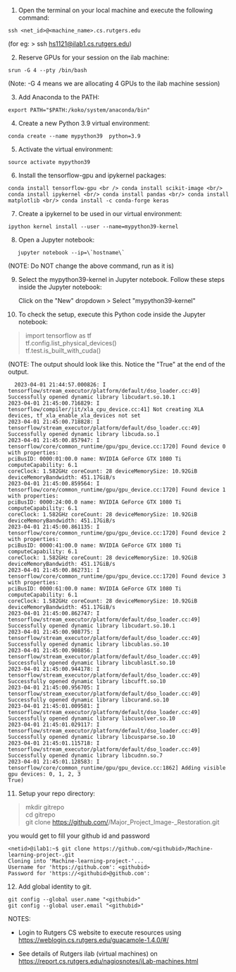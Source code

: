 1. Open the terminal on your local machine and execute the following command:
```   
ssh <net_id>@<machine_name>.cs.rutgers.edu
```
   (for eg: > ssh hs1121@ilab1.cs.rutgers.edu)
   
   
2. Reserve GPUs for your session on the ilab machine:
```
srun -G 4 --pty /bin/bash
```
   (Note: -G 4 means we are allocating 4 GPUs to the ilab machine session)


3. Add Anaconda to the PATH:
```
export PATH="$PATH:/koko/system/anaconda/bin"
```

4. Create a new Python 3.9 virtual environment:
```
conda create --name mypython39  python=3.9
```

5. Activate the virtual environment:
```
source activate mypython39
```

6. Install the tensorflow-gpu and ipykernel packages:
```
conda install tensorflow-gpu <br /> conda install scikit-image <br/> conda install ipykernel <br/> conda install pandas <br/> conda install matplotlib <br/> conda install -c conda-forge keras
```    

7. Create a ipykernel to be used in our virtual environment:
```
ipython kernel install --user --name=mypython39-kernel
```

8. Open a Jupyter notebook:

```
   jupyter notebook --ip=\`hostname\`
```
   (NOTE: Do NOT change the above command, run as it is)
   
   
9. Select the mypython39-kernel in Jupyter notebook. Follow these steps inside the Jupyter notebook:

   Click on the "New" dropdown > Select "mypython39-kernel"
   
   
10. To check the setup, execute this Python code inside the Jupyter notebook:

   > import tensorflow as tf <br /> tf.config.list_physical_devices()  <br /> tf.test.is_built_with_cuda()

   (NOTE: The output should look like this. Notice the "True" at the end of the output.
 ```  
   2023-04-01 21:44:57.000826: I tensorflow/stream_executor/platform/default/dso_loader.cc:49] Successfully opened dynamic library libcudart.so.10.1
2023-04-01 21:45:00.716829: I tensorflow/compiler/jit/xla_cpu_device.cc:41] Not creating XLA devices, tf_xla_enable_xla_devices not set
2023-04-01 21:45:00.718828: I tensorflow/stream_executor/platform/default/dso_loader.cc:49] Successfully opened dynamic library libcuda.so.1
2023-04-01 21:45:00.857947: I tensorflow/core/common_runtime/gpu/gpu_device.cc:1720] Found device 0 with properties: 
pciBusID: 0000:01:00.0 name: NVIDIA GeForce GTX 1080 Ti computeCapability: 6.1
coreClock: 1.582GHz coreCount: 28 deviceMemorySize: 10.92GiB deviceMemoryBandwidth: 451.17GiB/s
2023-04-01 21:45:00.859564: I tensorflow/core/common_runtime/gpu/gpu_device.cc:1720] Found device 1 with properties: 
pciBusID: 0000:24:00.0 name: NVIDIA GeForce GTX 1080 Ti computeCapability: 6.1
coreClock: 1.582GHz coreCount: 28 deviceMemorySize: 10.92GiB deviceMemoryBandwidth: 451.17GiB/s
2023-04-01 21:45:00.861135: I tensorflow/core/common_runtime/gpu/gpu_device.cc:1720] Found device 2 with properties: 
pciBusID: 0000:41:00.0 name: NVIDIA GeForce GTX 1080 Ti computeCapability: 6.1
coreClock: 1.582GHz coreCount: 28 deviceMemorySize: 10.92GiB deviceMemoryBandwidth: 451.17GiB/s
2023-04-01 21:45:00.862731: I tensorflow/core/common_runtime/gpu/gpu_device.cc:1720] Found device 3 with properties: 
pciBusID: 0000:61:00.0 name: NVIDIA GeForce GTX 1080 Ti computeCapability: 6.1
coreClock: 1.582GHz coreCount: 28 deviceMemorySize: 10.92GiB deviceMemoryBandwidth: 451.17GiB/s
2023-04-01 21:45:00.862747: I tensorflow/stream_executor/platform/default/dso_loader.cc:49] Successfully opened dynamic library libcudart.so.10.1
2023-04-01 21:45:00.908775: I tensorflow/stream_executor/platform/default/dso_loader.cc:49] Successfully opened dynamic library libcublas.so.10
2023-04-01 21:45:00.908856: I tensorflow/stream_executor/platform/default/dso_loader.cc:49] Successfully opened dynamic library libcublasLt.so.10
2023-04-01 21:45:00.944178: I tensorflow/stream_executor/platform/default/dso_loader.cc:49] Successfully opened dynamic library libcufft.so.10
2023-04-01 21:45:00.956705: I tensorflow/stream_executor/platform/default/dso_loader.cc:49] Successfully opened dynamic library libcurand.so.10
2023-04-01 21:45:01.009581: I tensorflow/stream_executor/platform/default/dso_loader.cc:49] Successfully opened dynamic library libcusolver.so.10
2023-04-01 21:45:01.029117: I tensorflow/stream_executor/platform/default/dso_loader.cc:49] Successfully opened dynamic library libcusparse.so.10
2023-04-01 21:45:01.115718: I tensorflow/stream_executor/platform/default/dso_loader.cc:49] Successfully opened dynamic library libcudnn.so.7
2023-04-01 21:45:01.128583: I tensorflow/core/common_runtime/gpu/gpu_device.cc:1862] Adding visible gpu devices: 0, 1, 2, 3
True)
```
11. Setup your repo directory:

   > mkdir gitrepo <br /> cd gitrepo <br /> git clone https://github.com/<githubid>/Major_Project_Image-_Restoration.git 

   you would get to fill your github id and password

   ```
   <netid>@ilab1:~$ git clone https://github.com/<githubid>/Machine-learning-project-.git
Cloning into 'Machine-learning-project-'...
Username for 'https://github.com': <githubid>
Password for 'https://<githubid>@github.com':
   ```

12. Add global identity to git.

```
git config --global user.name "<githubid>"
git config --global user.email "<githubid>"
```



NOTES:

* Login to Rutgers CS website to execute resources using https://weblogin.cs.rutgers.edu/guacamole-1.4.0/#/

* See details of Rutgers ilab (virtual machines) on https://report.cs.rutgers.edu/nagiosnotes/iLab-machines.html
